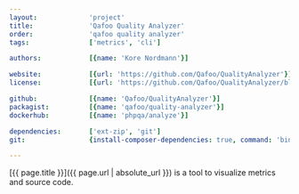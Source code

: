 ```yaml
---
layout:             'project'
title:              'Qafoo Quality Analyzer'
order:              'qafoo quality analyzer'
tags:               ['metrics', 'cli']

authors:            [{name: 'Kore Nordmann'}]

website:            [{url: 'https://github.com/Qafoo/QualityAnalyzer'}]
license:            [{url: 'https://github.com/Qafoo/QualityAnalyzer/blob/master/LICENSE', label: 'GNU Affero General Public License v3.0'}]

github:             [{name: 'Qafoo/QualityAnalyzer'}]
packagist:          [{name: 'qafoo/quality-analyzer'}]               
dockerhub:          [{name: 'phpqa/analyze'}] 

dependencies:       ['ext-zip', 'git']
git:                {install-composer-dependencies: true, command: 'bin/analyze'}

---
```


[{{ page.title }}]({{ page.url | absolute_url }}) is a tool to visualize metrics and source code.

<!--more--> 
